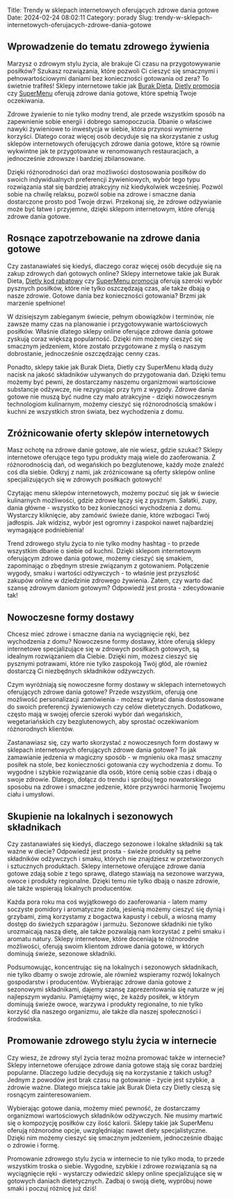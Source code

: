 Title: Trendy w sklepach internetowych oferujących zdrowe dania gotowe
Date: 2024-02-24 08:02:11
Category: porady
Slug: trendy-w-sklepach-internetowych-oferujacych-zdrowe-dania-gotowe

## Wprowadzenie do tematu zdrowego żywienia

Marzysz o zdrowym stylu życia, ale brakuje Ci czasu na przygotowywanie posiłków? Szukasz rozwiązania, które pozwoli Ci cieszyć się smacznymi i pełnowartościowymi daniami bez konieczności gotowania od zera? To świetnie trafiłeś! Sklepy internetowe takie jak [Burak Dieta](https://klimmpics.de/detoks-sokowy-czy-warto-zastosowac-te-metode-odchudzania), [Dietly promocja](https://design-onweb.nl/bananowe-batoniki-pyszny-i-praktyczny-sposob-na-zdrowa-przekaske) czy [SuperMenu](https://ateliergr.nl/detoksykacja-organizmu-za-pomoca-suplementow-diety-czy-warto-inwestowac) oferują zdrowe dania gotowe, które spełnią Twoje oczekiwania.

Zdrowe żywienie to nie tylko modny trend, ale przede wszystkim sposób na zapewnienie sobie energii i dobrego samopoczucia. Dbanie o właściwe nawyki żywieniowe to inwestycja w siebie, która przynosi wymierne korzyści. Dlatego coraz więcej osób decyduje się na skorzystanie z usług sklepów internetowych oferujących zdrowe dania gotowe, które są równie wykwintne jak te przygotowane w renomowanych restauracjach, a jednocześnie zdrowsze i bardziej zbilansowane.

Dzięki różnorodności dań oraz możliwości dostosowania posiłków do swoich indywidualnych preferencji żywieniowych, wybór tego typu rozwiązania stał się bardziej atrakcyjny niż kiedykolwiek wcześniej. Pozwól sobie na chwilę relaksu, pozwól sobie na zdrowe i smaczne dania dostarczone prosto pod Twoje drzwi. Przekonaj się, że zdrowe odżywianie może być łatwe i przyjemne, dzięki sklepom internetowym, które oferują zdrowe dania gotowe.


## Rosnące zapotrzebowanie na zdrowe dania gotowe

Czy zastanawiałeś się kiedyś, dlaczego coraz więcej osób decyduje się na zakup zdrowych dań gotowych online? Sklepy internetowe takie jak Burak Dieta, [Dietly kod rabatowy](https://de-lokeend.nl/krewetki-biae-w-diecie-sportowca-wszystko-co-musisz-wiedziec) czy [SuperMenu promocja](https://bibliotheek-amstelveen.nl/zalety-i-zastosowanie-suplementow-diety-dla-seniorow) oferują szeroki wybór pysznych posiłków, które nie tylko oszczędzają czas, ale także dbają o nasze zdrowie. Gotowe dania bez konieczności gotowania? Brzmi jak marzenie spełnione!

W dzisiejszym zabieganym świecie, pełnym obowiązków i terminów, nie zawsze mamy czas na planowanie i przygotowywanie wartościowych posiłków. Właśnie dlatego sklepy online oferujące zdrowe dania gotowe zyskują coraz większą popularność. Dzięki nim możemy cieszyć się smacznym jedzeniem, które zostało przygotowane z myślą o naszym dobrostanie, jednocześnie oszczędzając cenny czas.

Ponadto, sklepy takie jak Burak Dieta, Dietly czy SuperMenu kładą duży nacisk na jakość składników używanych do przygotowania dań. Dzięki temu możemy być pewni, że dostarczamy naszemu organizmowi wartościowe substancje odżywcze, nie rezygnując przy tym z wygody. Zdrowe dania gotowe nie muszą być nudne czy mało atrakcyjne - dzięki nowoczesnym technologiom kulinarnym, możemy cieszyć się różnorodnością smaków i kuchni ze wszystkich stron świata, bez wychodzenia z domu.


## Zróżnicowanie oferty sklepów internetowych

Masz ochotę na zdrowe danie gotowe, ale nie wiesz, gdzie szukać? Sklepy internetowe oferujące tego typu produkty mają wiele do zaoferowania. Z różnorodnością dań, od wegańskich po bezglutenowe, każdy może znaleźć coś dla siebie. Odkryj z nami, jak zróżnicowane są oferty sklepów online specjalizujących się w zdrowych posiłkach gotowych!

Czytając menu sklepów internetowych, możemy poczuć się jak w świecie kulinarnych możliwości, gdzie zdrowe łączy się z pysznym. Sałatki, zupy, dania główne - wszystko to bez konieczności wychodzenia z domu. Wystarczy kliknięcie, aby zamówić świeże danie, które wzbogaci Twój jadłospis. Jak widzisz, wybór jest ogromny i zaspokoi nawet najbardziej wymagające podniebienia!

Trend zdrowego stylu życia to nie tylko modny hashtag - to przede wszystkim dbanie o siebie od kuchni. Dzięki sklepom internetowym oferującym zdrowe dania gotowe, możemy cieszyć się smakiem, zapominając o zbędnym stresie związanym z gotowaniem. Połączenie wygody, smaku i wartości odżywczych - to właśnie jest przyszłość zakupów online w dziedzinie zdrowego żywienia. Zatem, czy warto dać szansę zdrowym daniom gotowym? Odpowiedź jest prosta - zdecydowanie tak!


## Nowoczesne formy dostawy

Chcesz mieć zdrowe i smaczne dania na wyciągnięcie ręki, bez wychodzenia z domu? Nowoczesne formy dostawy, które oferują sklepy internetowe specjalizujące się w zdrowych posiłkach gotowych, są idealnym rozwiązaniem dla Ciebie. Dzięki nim, możesz cieszyć się pysznymi potrawami, które nie tylko zaspokoją Twój głód, ale również dostarczą Ci niezbędnych składników odżywczych.

Czym wyróżniają się nowoczesne formy dostawy w sklepach internetowych oferujących zdrowe dania gotowe? Przede wszystkim, oferują one możliwość personalizacji zamówienia - możesz wybrać dania dostosowane do swoich preferencji żywieniowych czy celów dietetycznych. Dodatkowo, często mają w swojej ofercie szeroki wybór dań wegańskich, wegetariańskich czy bezglutenowych, aby sprostać oczekiwaniom różnorodnych klientów.

Zastanawiasz się, czy warto skorzystać z nowoczesnych form dostawy w sklepach internetowych oferujących zdrowe dania gotowe? To jak zamawianie jedzenia w magiczny sposób - w mgnieniu oka masz smaczny posiłek na stole, bez konieczności gotowania czy wychodzenia z domu. To wygodne i szybkie rozwiązanie dla osób, które cenią sobie czas i dbają o swoje zdrowie. Dlatego, dołącz do trendu i spróbuj tego nowatorskiego sposobu na zdrowe i smaczne jedzenie, które przywróci harmonię Twojemu ciału i umysłowi.


## Skupienie na lokalnych i sezonowych składnikach

Czy zastanawiałeś się kiedyś, dlaczego sezonowe i lokalne składniki są tak ważne w diecie? Odpowiedź jest prosta - świeże produkty są pełne składników odżywczych i smaku, których nie znajdziesz w przetworzonych i sztucznych produktach. Sklepy internetowe oferujące zdrowe dania gotowe zdają sobie z tego sprawę, dlatego stawiają na sezonowe warzywa, owoce i produkty regionalne. Dzięki temu nie tylko dbają o nasze zdrowie, ale także wspierają lokalnych producentów.

Każda pora roku ma coś wyjątkowego do zaoferowania - latem mamy soczyste pomidory i aromatyczne zioła, jesienią możemy cieszyć się dynią i grzybami, zimą korzystamy z bogactwa kapusty i cebuli, a wiosną mamy dostęp do świeżych szparagów i jarmużu. Sezonowe składniki nie tylko urozmaicają naszą dietę, ale także pozwalają nam korzystać z pełni smaku i aromatu natury. Sklepy internetowe, które doceniają te różnorodne możliwości, oferują swoim klientom zdrowe dania gotowe, w których dominują świeże, sezonowe składniki.

Podsumowując, koncentrując się na lokalnych i sezonowych składnikach, nie tylko dbamy o swoje zdrowie, ale również wspieramy rozwój lokalnych gospodarstw i producentów. Wybierając zdrowe dania gotowe z sezonowymi składnikami, dajemy szansę zaprezentowania się naturze w jej najlepszym wydaniu. Pamiętajmy więc, że każdy posiłek, w którym dominują świeże owoce, warzywa i produkty regionalne, to nie tylko korzyść dla naszego organizmu, ale także dla naszej społeczności i środowiska.


## Promowanie zdrowego stylu życia w internecie

Czy wiesz, że zdrowy styl życia teraz można promować także w internecie? Sklepy internetowe oferujące zdrowe dania gotowe stają się coraz bardziej popularne. Dlaczego ludzie decydują się na korzystanie z takich usług? Jednym z powodów jest brak czasu na gotowanie - życie jest szybkie, a zdrowie ważne. Dlatego miejsca takie jak Burak Dieta czy Dietly cieszą się rosnącym zainteresowaniem.

Wybierając gotowe dania, możemy mieć pewność, że dostarczamy organizmowi wartościowych składników odżywczych. Nie musimy martwić się o kompozycję posiłków czy ilość kalorii. Sklepy takie jak SuperMenu oferują różnorodne opcje, uwzględniając nawet diety specjalistyczne. Dzięki nim możemy cieszyć się smacznym jedzeniem, jednocześnie dbając o zdrowie i formę.

Promowanie zdrowego stylu życia w internecie to nie tylko moda, to przede wszystkim troska o siebie. Wygodne, szybkie i zdrowe rozwiązania są na wyciągnięcie ręki - wystarczy odwiedzić sklepy online specjalizujące się w gotowych daniach dietetycznych. Zadbaj o swoją dietę, wypróbuj nowe smaki i poczuj różnicę już dziś!
